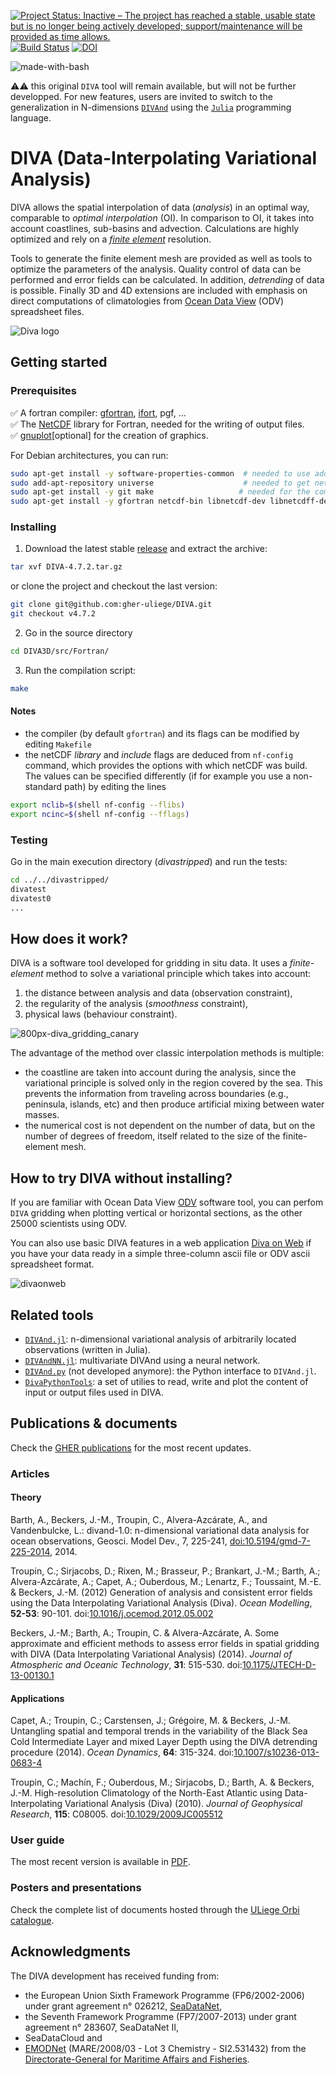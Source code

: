 [![Project Status: Inactive – The project has reached a stable, usable state but is no longer being actively developed; support/maintenance will be provided as time allows.](https://www.repostatus.org/badges/latest/inactive.svg)](https://www.repostatus.org/#inactive)
[![Build Status](https://travis-ci.org/gher-uliege/DIVA.svg?branch=master)](https://travis-ci.org/gher-uliege/DIVA)
[![DOI](https://zenodo.org/badge/80114691.svg)](https://zenodo.org/badge/latestdoi/80114691)

![made-with-bash](https://img.shields.io/badge/Made%20with-Bash-1f425f.svg) 


⚠️⚠️ this original `DIVA` tool will remain available, but will not be further developped. For new features, users are invited to switch to the generalization in N-dimensions [`DIVAnd`](https://github.com/gher-uliege/DIVAnd.jl) using the [`Julia`](julialang.org/) programming language.

# DIVA (Data-Interpolating Variational Analysis)

DIVA allows the spatial interpolation of data (*analysis*) in an optimal way, comparable to *optimal interpolation* (OI). In comparison to OI, it takes into account coastlines, sub-basins and advection. Calculations are highly optimized and rely on a [*finite element*](https://en.wikipedia.org/wiki/Finite_element_method) resolution. 

Tools to generate the finite element mesh are provided as well as tools to optimize the parameters of the analysis. Quality control of data can be performed and error fields can be calculated. In addition, *detrending* of data is possible. Finally 3D and 4D extensions are included with emphasis on direct computations of climatologies from [Ocean Data View](https://odv.awi.de/) (ODV) spreadsheet files.

![Diva logo](https://cloud.githubusercontent.com/assets/11868914/24106959/c6d8fb44-0d89-11e7-921b-a36fcccf5a21.png)

## Getting started

### Prerequisites

✅ A fortran compiler: [gfortran](https://gcc.gnu.org/wiki/GFortran), [ifort](https://www.intel.com/content/www/us/en/developer/tools/oneapi/fortran-compiler.html), pgf, ...          
✅ The [NetCDF](https://www.unidata.ucar.edu/software/netcdf/netcdf-4/newdocs/netcdf-f90.html) library for Fortran, needed for the writing of output files.           
✅ [gnuplot](http://www.gnuplot.info/)[optional] for the creation of graphics.

For Debian architectures, you can run:
```bash
sudo apt-get install -y software-properties-common	# needed to use add-apt-repository
sudo add-apt-repository universe  	                # needed to get netCDF
sudo apt-get install -y git make                   # needed for the compilation
sudo apt-get install -y gfortran netcdf-bin libnetcdf-dev libnetcdff-dev
```

### Installing

1. Download the latest stable [release](https://github.com/gher-ulg/DIVA/releases) and extract the archive:
```bash
tar xvf DIVA-4.7.2.tar.gz
```
or clone the project and checkout the last version:
```bash
git clone git@github.com:gher-uliege/DIVA.git
git checkout v4.7.2
```

2. Go in the source directory
```bash
cd DIVA3D/src/Fortran/
```
3. Run the compilation script:
```bash
make
```
#### Notes
- the compiler (by default `gfortran`) and its flags can be modified by editing `Makefile`
- the netCDF _library_ and _include_ flags are deduced from `nf-config` command, which provides the options with which netCDF was build.     
The values can be specified differently (if for example you use a non-standard path) by editing the lines
```bash
export nclib=$(shell nf-config --flibs)
export ncinc=$(shell nf-config --fflags)
```

### Testing

Go in the main execution directory (*divastripped*) and run the tests:
```bash
cd ../../divastripped/
divatest
divatest0
...
```
## How does it work?

DIVA is a software tool developed for gridding in situ data.
It uses a _finite-element_ method to solve a variational principle which takes into account:
 1. the distance between analysis and data (observation constraint),
 2. the regularity of the analysis (*smoothness* constraint),
 3. physical laws (behaviour constraint). 
 
 ![800px-diva_gridding_canary](https://cloud.githubusercontent.com/assets/11868914/24946939/09c918fc-1f65-11e7-9974-06264c70ec1e.png)

The advantage of the method over classic interpolation methods is multiple:
* the coastline are taken into account during the analysis, since the variational principle is solved only in the region covered by the sea. This prevents the information from traveling across boundaries (e.g., peninsula, islands, etc) and then produce artificial mixing between water masses.
* the numerical cost is not dependent on the number of data, but on the number of degrees of freedom, itself related to the size of the finite-element mesh. 

##  How to try DIVA without installing?

If you are familiar with Ocean Data View [ODV](http://odv.awi.de/) software tool, you can perfom `DIVA` gridding when plotting vertical or horizontal sections, as the other 25000 scientists using ODV.

You can also use basic DIVA features in a web application [Diva on Web](https://ec.oceanbrowser.net/emodnet/diva.html) if you have your data ready in a simple three-column ascii file or ODV ascii spreadsheet format. 

![divaonweb](https://cloud.githubusercontent.com/assets/11868914/24947093/a980dd26-1f65-11e7-8715-f1e50bd69a83.png)

## Related tools 

* [`DIVAnd.jl`](https://github.com/gher-uliege/DIVAnd.jl): n-dimensional variational analysis of arbitrarily located observations (written in Julia).
* [`DIVAndNN.jl`](https://github.com/gher-uliege/DIVAndNN.jl): multivariate DIVAnd using a neural network.
* [`DIVAnd.py`](https://github.com/gher-uliege/DIVAnd.py) (not developed anymore): the Python interface to `DIVAnd.jl`.
* [`DivaPythonTools`](https://github.com/gher-uliege/DivaPythonTools): a set of utilies to read, write and plot the content of input or output files used in DIVA.

## Publications & documents 

Check the [GHER publications](https://orbi.uliege.be/reports?action=1&conjunction_1=AND&field_1=affil&value_1_authority=&value_1=GHER&type=DSO%2FA01&type=DSO%2FA02&type=DSO%2FA03&type=DSO%2FA04&type=DSO%2FA05&type=DSO%2FA99&type=DSO%2FB01&type=DSO%2FB02&year_start=&year_end=&references=&model=none&format=apa&abstract_length=&sort_1=issued_dt%3Adesc&sort_1=author_sort%3Aasc&sort_1=title_sort%3Aasc&output=html&lang_report=en&title=GHER+Publications+) for the most recent updates.

### Articles

#### Theory

Barth, A., Beckers, J.-M., Troupin, C., Alvera-Azcárate, A., and Vandenbulcke, L.: divand-1.0: n-dimensional variational data analysis for ocean observations, Geosci. Model Dev., 7, 225-241, [doi:10.5194/gmd-7-225-2014](https://doi.org/10.5194/gmd-7-225-2014), 2014.

Troupin, C.; Sirjacobs, D.; Rixen, M.; Brasseur, P.; Brankart, J.-M.; Barth, A.; Alvera-Azcárate, A.; Capet, A.; Ouberdous, M.; Lenartz, F.; Toussaint, M.-E. & Beckers, J.-M. (2012) Generation of analysis and consistent error fields using the Data Interpolating Variational Analysis (Diva). *Ocean Modelling*, **52-53**: 90-101. doi:[10.1016/j.ocemod.2012.05.002](https://doi.org/10.1016/j.ocemod.2012.05.002)

Beckers, J.-M.; Barth, A.; Troupin, C. & Alvera-Azcárate, A. Some approximate and efficient methods to assess error fields in spatial gridding with DIVA (Data Interpolating Variational Analysis) (2014). *Journal of Atmospheric and Oceanic Technology*,  **31**: 515-530. doi:[10.1175/JTECH-D-13-00130.1](https://doi.org/10.1175/JTECH-D-13-00130.1)

#### Applications 

Capet, A.; Troupin, C.; Carstensen, J.; Grégoire, M. & Beckers, J.-M. Untangling spatial and temporal trends in the variability of the Black Sea Cold Intermediate Layer and mixed Layer Depth using the DIVA detrending procedure (2014). *Ocean Dynamics*, **64**: 315-324. doi:[10.1007/s10236-013-0683-4](https://doi.org/10.1007/s10236-013-0683-4)

Troupin, C.; Machín, F.; Ouberdous, M.; Sirjacobs, D.; Barth, A. & Beckers, J.-M. High-resolution Climatology of the North-East Atlantic using Data-Interpolating Variational Analysis (Diva) (2010). *Journal of Geophysical Research*, **115**: C08005. doi:[10.1029/2009JC005512](https://doi.org/10.1029/2009JC005512)

### User guide

The most recent version is available in [PDF](https://github.com/gher-ulg/Diva-User-Guide/raw/master/DivaUserGuide.pdf).

### Posters and presentations

Check the complete list of documents hosted through the [ULiege Orbi catalogue](http://orbi.ulg.ac.be/orbi-report?query=%28%28affil%3A%22GeoHydrodynamics+and+Environment+Research%22%29+OR+%28affil%3A%22Oc%C3%A9anographie+physique%22%29%29&model=a&format=apa&sort_by0=1&order0=DESC&sort_by1=3&order1=ASC&sort_by2=2&order2=ASC&output=html&language=en&title=GHER+publications).

## Acknowledgments

The DIVA development has received funding from:
- the European Union Sixth Framework Programme (FP6/2002-2006) under grant agreement n° 026212, [SeaDataNet](http://www.seadatanet.org/), 
- the Seventh Framework Programme (FP7/2007-2013) under grant agreement n° 283607, SeaDataNet II, 
- SeaDataCloud and 
- [EMODNet](http://www.emodnet.eu/) (MARE/2008/03 - Lot 3 Chemistry - SI2.531432) from the [Directorate-General for Maritime Affairs and Fisheries](http://ec.europa.eu/dgs/maritimeaffairs_fisheries/index_en.htm).
